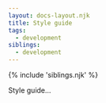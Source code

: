 ```yaml
---
layout: docs-layout.njk
title: Style guide
tags:
  - development
siblings:
  - development
---
```


{% include 'siblings.njk' %}

Style guide...
